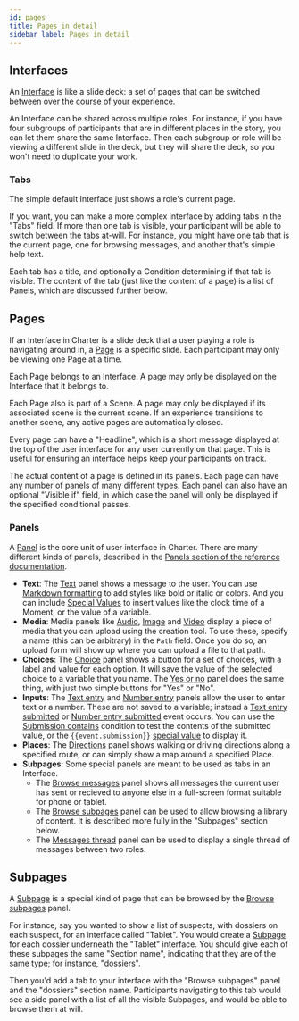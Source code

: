 ```yaml
---
id: pages
title: Pages in detail
sidebar_label: Pages in detail
---
```


## Interfaces

An [Interface](/docs/reference/resources#interface) is like a slide deck: a set of pages that can be switched between over the course of your experience.

An Interface can be shared across multiple roles. For instance, if you have four subgroups of participants that are in different places in the story, you can let them share the same Interface. Then each subgroup or role will be viewing a different slide in the deck, but they will share the deck, so you won't need to duplicate your work.

### Tabs

The simple default Interface just shows a role's current page.

If you want, you can make a more complex interface by adding tabs in the "Tabs" field. If more than one tab is visible, your participant will be able to switch between the tabs at-will. For instance, you might have one tab that is the current page, one for browsing messages, and another that's simple help text.

Each tab has a title, and optionally a Condition determining if that tab is visible. The content of the tab (just like the content of a page) is a list of Panels, which are discussed further below.

## Pages

If an Interface in Charter is a slide deck that a user playing a role is navigating around in, a [Page](/docs/reference/resources#page) is a specific slide. Each participant may only be viewing one Page at a time.

Each Page belongs to an Interface. A page may only be displayed on the Interface that it belongs to.

Each Page also is part of a Scene. A page may only be displayed if its associated scene is the current scene. If an experience transitions to another scene, any active pages are automatically closed.

Every page can have a "Headline", which is a short message displayed at the top of the user interface for any user currently on that page. This is useful for ensuring an interface helps keep your participants on track.

The actual content of a page is defined in its panels. Each page can have any number of panels of many different types. Each panel can also have an optional "Visible if" field, in which case the panel will only be displayed if the specified conditional passes.

### Panels

A [Panel](/docs/reference/panels) is the core unit of user interface in Charter. There are many different kinds of panels, described in the [Panels section of the reference documentation](/docs/reference/panels).

* **Text**: The [Text](/docs/reference/panels#text) panel shows a message to the user. You can use [Markdown formatting](https://www.markdownguide.org/basic-syntax/) to add styles like bold or italic or colors. And you can include [Special Values](/docs/concepts/textinsertions) to insert values like the clock time of a Moment, or the value of a variable.
* **Media**: Media panels like [Audio](/docs/reference/panels#audio), [Image](/docs/reference/panels#image) and [Video](/docs/reference/panels#video) display a piece of media that you can upload using the creation tool. To use these, specify a name (this can be arbitrary) in the `Path` field. Once you do so, an upload form will show up where you can upload a file to that path.
* **Choices**: The [Choice](/docs/reference/panels#choice) panel shows a button for a set of choices, with a label and value for each option. It will save the value of the selected choice to a variable that you name. The [Yes or no](/docs/reference/panels#yesno) panel does the same thing, with just two simple buttons for "Yes" or "No".
* **Inputs**: The [Text entry](/docs/reference/panels#text_entry) and [Number entry](/docs/reference/panels#number_entry) panels allow the user to enter text or a number. These are not saved to a variable; instead a [Text entry submitted](/docs/reference/events#text-entry-submitted) or [Number entry submitted](/docs/reference/events#number-entry-submitted) event occurs. You can use the [Submission contains](/docs/reference/conditions#submission-contains) condition to test the contents of the submitted value, or the `{{event.submission}}` [special value](/docs/concepts/textinsertions) to display it.
* **Places**: The [Directions](/docs/reference/panels#directions) panel shows walking or driving directions along a specified route, or can simply show a map around a specified Place.
* **Subpages**: Some special panels are meant to be used as tabs in an Interface.
  * The [Browse messages](/docs/reference/panels#browse-messages) panel shows all messages the current user has sent or recieved to anyone else in a full-screen format suitable for phone or tablet.
  * The [Browse subpages](/docs/reference/panels#browse-subpages) panel can be used to allow browsing a library of content. It is described more fully in the "Subpages" section below.
  * The [Messages thread](/docs/reference/panels#message-thread) panel can be used to display a single thread of messages between two roles.

## Subpages

A [Subpage](/docs/reference/resources#subpage) is a special kind of page that can be browsed by the [Browse subpages](/docs/reference/panels#browse-subpages) panel.

For instance, say you wanted to show a list of suspects, with dossiers on each suspect, for an interface called "Tablet". You would create a [Subpage](/docs/reference/resources#subpage) for each dossier underneath the "Tablet" interface. You should give each of these subpages the same "Section name", indicating that they are of the same type; for instance, "dossiers".

Then you'd add a tab to your interface with the "Browse subpages" panel and the "dossiers" section name. Participants navigating to this tab would see a side panel with a list of all the visible Subpages, and would be able to browse them at will.
